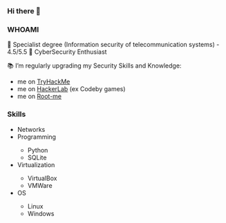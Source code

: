 ### Hi there 👋


### WHOAMI
🤖 Specialist degree (Information security of telecommunication systems) - 4.5/5.5
👾 CyberSecurity Enthusiast

📚 I’m regularly upgrading my Security Skills and Knowledge:
- me on <a href="https://tryhackme.com/r/p/t3tsut3tsu">TryHackMe</a>
- me on <a href="https://codeby.games/users/t3tsut3tsu">HackerLab</a> (ex Codeby games)
- me on <a href="https://www.root-me.org/t3tsut3tsu?lang=ru#3dbebca9912ba815fc019f21e05bcaee">Root-me</a>

### Skills
<ul>
<li>Networks</li>
<li>Programming</li>
  <ul>
    <li>Python</li>
    <li>SQLite</li>
  </ul>
<li>Virtualization</li>
  <ul>
  <li>VirtualBox</li>
  <li>VMWare</li>
  </ul>
<li>OS</li>
  <ul>
  <li>Linux</li>
  <li>Windows</li>
  </ul>
</ul>
<!-- Protection
Suricata
Fail2ban -->



<!--
**t3tsut3tsu/t3tsut3tsu** is a ✨ _special_ ✨ repository because its `README.md` (this file) appears on your GitHub profile.

Here are some ideas to get you started:

- 🔭 I’m currently working on ...
- 🌱 I’m currently learning ...
- 👯 I’m looking to collaborate on ...
- 🤔 I’m looking for help with ...
- 💬 Ask me about ...
- 📫 How to reach me: ...
- 😄 Pronouns: ...
- ⚡ Fun fact: ...
-->

